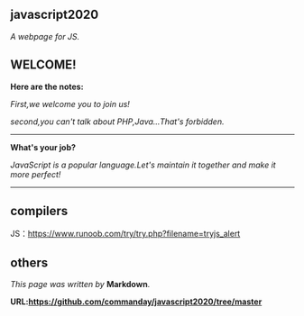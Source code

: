 ## javascript2020

*A webpage for JS.*
## WELCOME!
**Here are the notes:**

*First,we welcome you to join us!*

*second,you can't talk about PHP,Java…That's forbidden.*
***
**What's your job?**

*JavaScript is a popular language.Let's maintain it together and make it more perfect!*
***

## compilers

JS：https://www.runoob.com/try/try.php?filename=tryjs_alert

## others
*This page was written by* __Markdown__.

__URL:https://github.com/commanday/javascript2020/tree/master__
